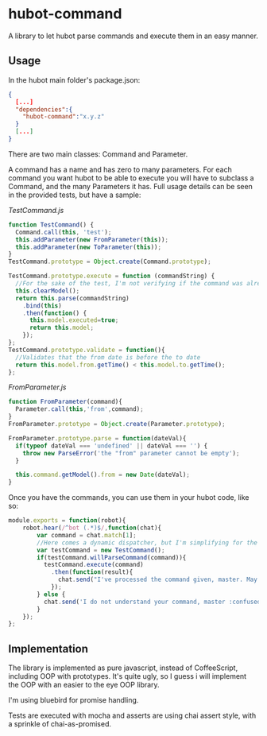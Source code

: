 # hubot-command
A library to let hubot parse commands and execute them in an easy manner.

## Usage

In the hubot main folder's package.json:
```json
{
  [...]
  "dependencies":{
    "hubot-command":"x.y.z"
  }
  [...]
}
````
There are two main classes: Command and Parameter.

A command has a name and has zero to many parameters. For each command you want hubot to be able  to execute you will
have to subclass a Command, and the many Parameters it has. Full usage details can be seen in the provided tests, but 
have a sample:

_TestCommand.js_
````javascript
function TestCommand() {
  Command.call(this, 'test');
  this.addParameter(new FromParameter(this));
  this.addParameter(new ToParameter(this));
}
TestCommand.prototype = Object.create(Command.prototype);

TestCommand.prototype.execute = function (commandString) {
  //For the sake of the test, I'm not verifying if the command was already parsed before
  this.clearModel();
  return this.parse(commandString)
    .bind(this)
    .then(function() {
      this.model.executed=true;
      return this.model;
    });
};
TestCommand.prototype.validate = function(){
  //Validates that the from date is before the to date
  return this.model.from.getTime() < this.model.to.getTime();
};
````

_FromParameter.js_
````javascript
function FromParameter(command){
  Parameter.call(this,'from',command);
}
FromParameter.prototype = Object.create(Parameter.prototype);

FromParameter.prototype.parse = function(dateVal){
  if(typeof dateVal === 'undefined' || dateVal === '') {
    throw new ParseError('the "from" parameter cannot be empty');
  }

  this.command.getModel().from = new Date(dateVal);
}
````

Once you have the commands, you can use them in your hubot code, like so:
````javascript
module.exports = function(robot){
    robot.hear(/^bot (.*)$/,function(chat){
        var command = chat.match[1];
        //Here comes a dynamic dispatcher, but I'm simplifying for the example
        var testCommand = new TestCommand();
        if(testCommand.willParseCommand(command)){
          testCommand.execute(command)
            .then(function(result){
              chat.send("I've processed the command given, master. May I have a candy? :smile:");
            });
        } else {
          chat.send('I do not understand your command, master :confused:');
        }
    });
};
````

## Implementation
The library is implemented as pure javascript, instead of CoffeeScript, including OOP with prototypes. It's quite ugly, 
so I guess i will implement the OOP with an easier to the eye OOP library.

I'm using bluebird for promise handling.

Tests are executed with mocha and asserts are using chai assert style, with a sprinkle of chai-as-promised.
